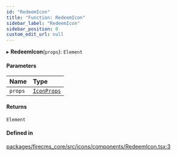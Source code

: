 ```yaml
---
id: "RedeemIcon"
title: "Function: RedeemIcon"
sidebar_label: "RedeemIcon"
sidebar_position: 0
custom_edit_url: null
---
```


▸ **RedeemIcon**(`props`): `Element`

#### Parameters

| Name | Type |
| :------ | :------ |
| `props` | [`IconProps`](../types/IconProps.md) |

#### Returns

`Element`

#### Defined in

[packages/firecms_core/src/icons/components/RedeemIcon.tsx:3](https://github.com/FireCMSco/firecms/blob/d45f3739/packages/firecms_core/src/icons/components/RedeemIcon.tsx#L3)
